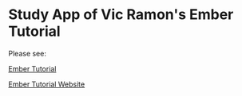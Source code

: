 Study App of Vic Ramon's Ember Tutorial
=======================================

Please see:

[Ember Tutorial](https://github.com/vicramon/ember-tutorial)

[Ember Tutorial Website](http://ember.vicramon.com)
